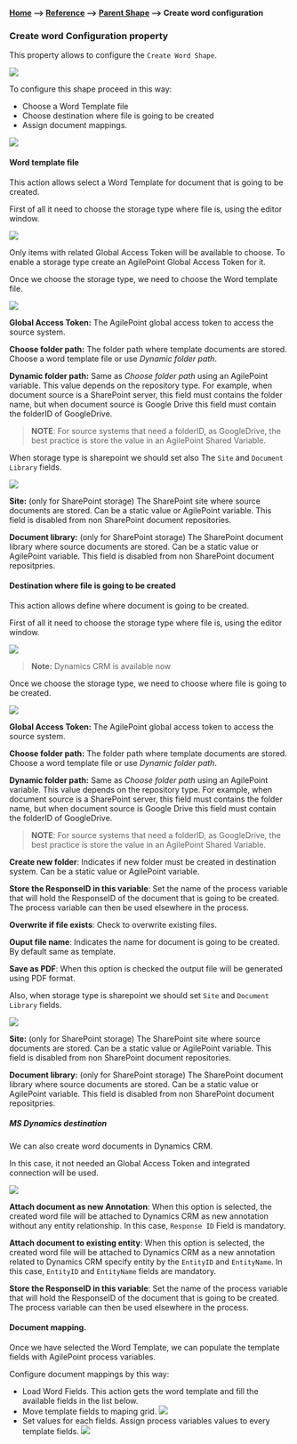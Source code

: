 __[Home](/) --> [Reference](/ref)  -->  [Parent Shape](javascript:history.back()) --> Create word configuration__

### Create word Configuration property 

This property allows to configure the `Create Word Shape`.

![](../media/WordConfig01.png)

To configure this shape proceed in this way:
* Choose a Word Template file
* Choose destination where file is going to be created
* Assign document mappings.

![](../media/WordConfig04.png)


#### Word template file

This action allows select a Word Template for document that is going to be created.

First of all it need to choose the storage type where file is, using the editor window.

![](../media/WordConfig02.png)

Only items with related Global Access Token will be available to choose. 
To enable a storage type create an AgilePoint Global Access Token for it.

Once we choose the storage type, we need to choose the Word template file.

![](../media/WordConfig10.png)

**Global Access Token:** The AgilePoint global access token to access the source system.

**Choose folder path:** The folder path where template documents are stored. Choose a word template file or use *Dynamic folder path*.

**Dynamic folder path:** Same as *Choose folder path* using an AgilePoint variable.
This value depends on the repository type. 
For example, when document source is a SharePoint server, this
field must contains the folder name, but when document source is Google Drive
this field must contain the folderID of GoogleDrive.

> __NOTE__: For source systems that need a folderID, as GoogleDrive, the best practice
is store the value in an AgilePoint Shared Variable.

When storage type is sharepoint we should set also The `Site` and `Document Library` fields.

![](../media/WordConfig11.png)



**Site:** (only for SharePoint storage) The SharePoint site where source documents are stored. Can be a static
value or AgilePoint variable. This field is disabled from non SharePoint
document repositories.

**Document library:** (only for SharePoint storage) The SharePoint document library where source documents are
stored. Can be a static value or AgilePoint variable. This field is disabled
from non SharePoint document repositpries.

#### Destination where file is going to be created

This action allows define where document is going to be created.

First of all it need to choose the storage type where file is, using the editor window.

![](../media/WordConfig03.png)

> __Note:__ Dynamics CRM is available now

Once we choose the storage type, we need to choose where file is going to be created.

![](../media/WordConfig20.png)

**Global Access Token:** The AgilePoint global access token to access the source
system.

**Choose folder path:** The folder path where template documents are stored. Choose a word template file or use *Dynamic folder path*.

**Dynamic folder path:** Same as *Choose folder path* using an AgilePoint variable.
This value depends on the repository type. 
For example, when document source is a SharePoint server, this
field must contains the folder name, but when document source is Google Drive
this field must contain the folderID of GoogleDrive.

> __NOTE__: For source systems that need a folderID, as GoogleDrive, the best practice
is store the value in an AgilePoint Shared Variable.

**Create new folder**: Indicates if new folder must be created in destination system. Can be a static value or AgilePoint variable.

**Store the ResponseID in this variable**: Set the name of the process variable that will hold the ResponseID of the document that is going to be created. The process variable can then be used elsewhere in the process.

**Overwrite if file exists**: Check to overwrite existing files.

**Ouput file name**: Indicates the name for document is going to be created. By default same as template.

**Save as PDF**: When this option is checked the output file will be generated using PDF format.

Also, when storage type is sharepoint we should set `Site` and `Document Library` fields.

![](../media/WordConfig21.png)

**Site:** (only for SharePoint storage) The SharePoint site where source documents are stored. Can be a static
value or AgilePoint variable. This field is disabled from non SharePoint
document repositories.

**Document library:** (only for SharePoint storage) The SharePoint document library where source documents are
stored. Can be a static value or AgilePoint variable. This field is disabled
from non SharePoint document repositpries.

##### MS Dynamics destination

We can also create word documents in Dynamics CRM. 

In this case, it not needed an Global Access Token and integrated connection will be used.

![](../media/WordConfig99.png)

**Attach document as new Annotation**: When this option is selected, the created word file will be attached 
to Dynamics CRM as new annotation without any entity relationship. In this case,  `Response ID` Field is mandatory.

**Attach document to existing entity**: When this option is selected, the created word file will be attached to Dynamics CRM 
as a new annotation related to Dynamics CRM specify entity by the `EntityID` and `EntityName`. In this case, `EntityID` and `EntityName` fields
 are mandatory.


**Store the ResponseID in this variable**: Set the name of the process variable that will hold the ResponseID of the document that is going to be created. The process variable can then be used elsewhere in the process.

#### Document mapping.

Once we have selected the Word Template, we can populate the template fields with AgilePoint process variables.

Configure document mappings by this way:

* Load Word Fields. This action gets the word template and fill the available fields in the list below.
* Move template fields to maping grid. ![](../media/WordConfig30.png)
* Set values for each fields. Assign process variables values to every template fields. ![](../media/WordConfig31.png)

